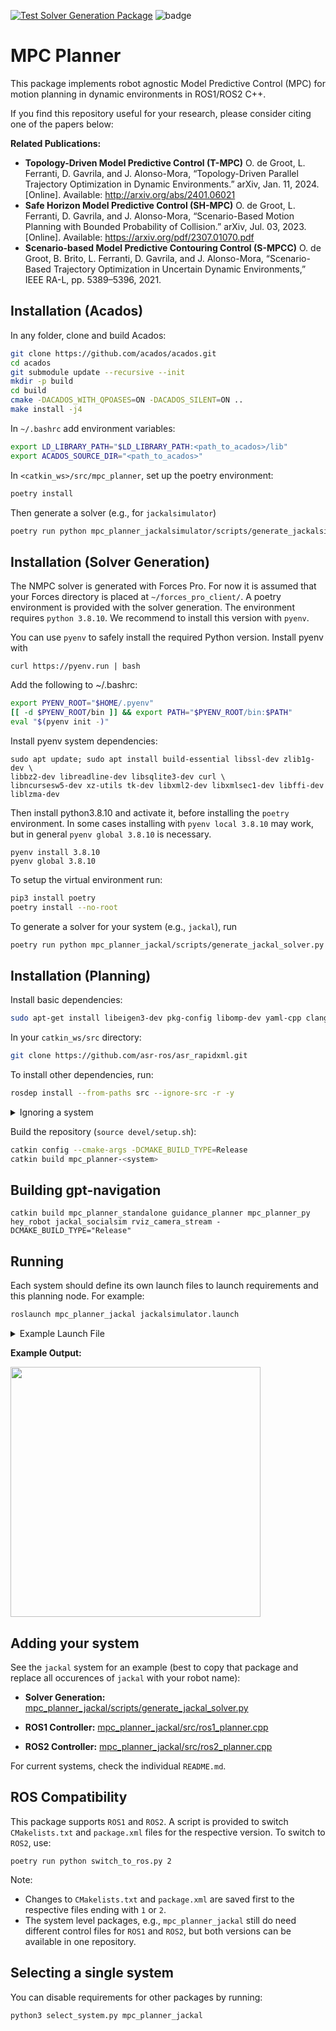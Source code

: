 [![Test Solver Generation Package](https://github.com/oscardegroot/mpc_planner/actions/workflows/main.yml/badge.svg)](https://github.com/oscardegroot/mpc_planner/actions/workflows/main.yml)
![badge](https://img.shields.io/endpoint?url=https://gist.githubusercontent.com/oscardegroot/8356b652d94441ec2318b597dcf4680d/raw/test.json)


<!-- # robot-Agnostic Trajectory Optimization (ATO) -->
# MPC Planner
This package implements robot agnostic Model Predictive Control (MPC) for motion planning in dynamic environments in ROS1/ROS2 C++.

If you find this repository useful for your research, please consider citing one of the papers below:

**Related Publications:**

- **Topology-Driven Model Predictive Control (T-MPC)** O. de Groot, L. Ferranti, D. Gavrila, and J. Alonso-Mora, “Topology-Driven Parallel Trajectory Optimization in Dynamic Environments.” arXiv, Jan. 11, 2024. [Online]. Available: http://arxiv.org/abs/2401.06021
- **Safe Horizon Model Predictive Control (SH-MPC)** O. de Groot, L. Ferranti, D. Gavrila, and J. Alonso-Mora, “Scenario-Based Motion Planning with Bounded Probability of Collision.” arXiv, Jul. 03, 2023. [Online]. Available: https://arxiv.org/pdf/2307.01070.pdf
- **Scenario-based Model Predictive Contouring Control (S-MPCC)** O. de Groot, B. Brito, L. Ferranti, D. Gavrila, and J. Alonso-Mora, “Scenario-Based Trajectory Optimization in Uncertain Dynamic Environments,” IEEE RA-L, pp. 5389–5396, 2021.




## Installation (Acados)
In any folder, clone and build Acados:

```bash
git clone https://github.com/acados/acados.git
cd acados
git submodule update --recursive --init
mkdir -p build
cd build
cmake -DACADOS_WITH_QPOASES=ON -DACADOS_SILENT=ON ..
make install -j4
```

In `~/.bashrc` add environment variables:

```bash
export LD_LIBRARY_PATH="$LD_LIBRARY_PATH:<path_to_acados>/lib"
export ACADOS_SOURCE_DIR="<path_to_acados>"
```

In `<catkin_ws>/src/mpc_planner`, set up the poetry environment:

```bash
poetry install
```

Then generate a solver (e.g., for `jackalsimulator`)

```bash
poetry run python mpc_planner_jackalsimulator/scripts/generate_jackalsimulator_solver.py
```



## Installation (Solver Generation)
The NMPC solver is generated with Forces Pro. For now it is assumed that your Forces directory is placed at `~/forces_pro_client/`. A poetry environment is provided with the solver generation. The environment requires `python 3.8.10`. We recommend to install this version with `pyenv`.

<!-- <details> -->
<!-- <summary>Safely installing Python 3.8.10</summary> -->
You can use `pyenv` to safely install the required Python version. Install pyenv with

```
curl https://pyenv.run | bash
```


Add the following to ~/.bashrc:

```bash
export PYENV_ROOT="$HOME/.pyenv"
[[ -d $PYENV_ROOT/bin ]] && export PATH="$PYENV_ROOT/bin:$PATH"
eval "$(pyenv init -)"
```

Install pyenv system dependencies:
```
sudo apt update; sudo apt install build-essential libssl-dev zlib1g-dev \
libbz2-dev libreadline-dev libsqlite3-dev curl \
libncursesw5-dev xz-utils tk-dev libxml2-dev libxmlsec1-dev libffi-dev liblzma-dev
```

Then install python3.8.10 and activate it, before installing the `poetry` environment. In some cases installing with `pyenv local 3.8.10` may work, but in general `pyenv global 3.8.10` is necessary.

```
pyenv install 3.8.10
pyenv global 3.8.10
```

To setup the virtual environment run:

```bash
pip3 install poetry
poetry install --no-root
```


To generate a solver for your system (e.g., `jackal`), run

```bash
poetry run python mpc_planner_jackal/scripts/generate_jackal_solver.py
```

## Installation (Planning)
Install basic dependencies:

```bash
sudo apt-get install libeigen3-dev pkg-config libomp-dev yaml-cpp clang
```

In your `catkin_ws/src` directory:

```bash
git clone https://github.com/asr-ros/asr_rapidxml.git
```

To install other dependencies, run:

```bash
rosdep install --from-paths src --ignore-src -r -y
```

<details>
<summary>Ignoring a system</summary>
To ignore a system you do not care about use:

```bash
rosdep install --from-paths src --ignore-src -r -y --skip-keys="mpc_planner_jackal"
```
</details>



Build the repository (`source devel/setup.sh`):

```bash
catkin config --cmake-args -DCMAKE_BUILD_TYPE=Release
catkin build mpc_planner-<system>
```
## Building gpt-navigation
```
catkin build mpc_planner_standalone guidance_planner mpc_planner_py hey_robot jackal_socialsim rviz_camera_stream -DCMAKE_BUILD_TYPE="Release"
```

## Running
Each system should define its own launch files to launch requirements and this planning node. For example:

```bash
roslaunch mpc_planner_jackal jackalsimulator.launch
```

<details>
<summary>Example Launch File</summary>
Example launch file for the jackal:

```xml
  <rosparam command="load" file="$(find mpc_planner_jackal)/config/guidance_planner.yaml"/>
  <node pkg="mpc_planner_jackal" type="jackal_planner" name="jackal_planner" respawn="false" output="screen">
        <remap from="/input/state" to="robot_state"/>
        <remap from="/input/goal" to="/goal_pose"/>
        <remap from="/input/reference_path" to="roadmap/reference"/>
        <remap from="/input/obstacles" to="/pedestrian_simulator/trajectory_predictions"/>
        <remap from="/output/command" to="/cmd_vel"/>
  </node>
```
</details>



**Example Output:**

<img src="docs/jackalsimulator.gif" width="400" />


## Adding your system
See the `jackal` system for an example (best to copy that package and replace all occurences of `jackal` with your robot name):

- **Solver Generation:** [mpc_planner_jackal/scripts/generate_jackal_solver.py](./mpc_planner_jackal/scripts/generate_jackal_solver.py)

- **ROS1 Controller:** [mpc_planner_jackal/src/ros1_planner.cpp](./mpc_planner_jackal/src/ros1_planner.cpp)

- **ROS2 Controller:** [mpc_planner_jackal/src/ros2_planner.cpp](./mpc_planner_jackal/src/ros2_planner.cpp)


For current systems, check the individual `README.md`.

## ROS Compatibility
This package supports `ROS1` and `ROS2`. A script is provided to switch `CMakelists.txt` and `package.xml` files for the respective version. To switch to `ROS2`, use:

```
poetry run python switch_to_ros.py 2
```

Note:

- Changes to `CMakelists.txt` and `package.xml` are saved first to the respective files ending with `1` or `2`.
- The system level packages, e.g., `mpc_planner_jackal` still do need different control files for `ROS1` and `ROS2`, but both versions can be available in one repository.

## Selecting a single system
You can disable requirements for other packages by running:

```
python3 select_system.py mpc_planner_jackal
```
